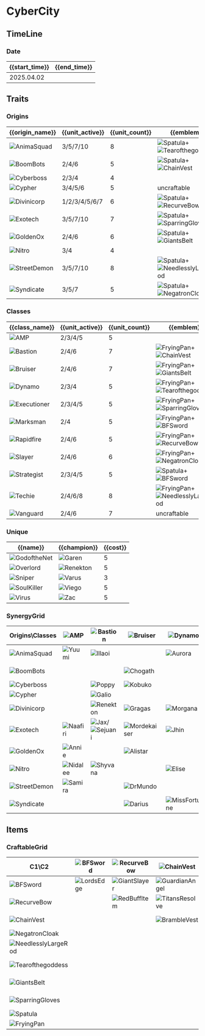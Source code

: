 # CyberCity

## TimeLine
### Date
| {{start_time}} | {{end_time}} |
| -              | -            |
| 2025.04.02     |              |

## Traits
### Origins
| {{origin_name}}                                               | {{unit_active}} | {{unit_count}} | {{emblem}}                                                                                                          | {{desc}} |
| -                                                             | -               | -              | -                                                                                                                   | -        |
| ![AnimaSquad](../tfttraits/icon/set14/AnimaSquadEmblem.png)   | 3/5/7/10        | 8              | ![Spatula](../tftitems/icon/set14/Spatula.png)+![Tearofthegoddess](../tftitems/icon/set14/Tearofthegoddess.png)     |          |
| ![BoomBots](../tfttraits/icon/set14/BoomBotsEmblem.png)       | 2/4/6           | 5              | ![Spatula](../tftitems/icon/set14/Spatula.png)+![ChainVest](../tftitems/icon/set14/ChainVest.png)                   |          |
| ![Cyberboss](../tfttraits/icon/set14/Cyberboss.svg)           | 2/3/4           | 4              |                                                                                                                     |          |
| ![Cypher](../tfttraits/icon/set14/CypherEmblem.png)           | 3/4/5/6         | 5              | uncraftable                                                                                                         |          |
| ![Divinicorp](../tfttraits/icon/set14/DivinicorpEmblem.png)   | 1/2/3/4/5/6/7   | 6              | ![Spatula](../tftitems/icon/set14/Spatula.png)+![RecurveBow](../tftitems/icon/set14/RecurveBow.png)                 |          |
| ![Exotech](../tfttraits/icon/set14/ExotechEmblem.png)         | 3/5/7/10        | 7              | ![Spatula](../tftitems/icon/set14/Spatula.png)+![SparringGloves](../tftitems/icon/set14/SparringGloves.png)         |          |
| ![GoldenOx](../tfttraits/icon/set14/GoldenOxEmblem.png)       | 2/4/6           | 6              | ![Spatula](../tftitems/icon/set14/Spatula.png)+![GiantsBelt](../tftitems/icon/set14/GiantsBelt.png)                 |          |
| ![Nitro](../tfttraits/icon/set14/Nitro.svg)                   | 3/4             | 4              |                                                                                                                     |          |
| ![StreetDemon](../tfttraits/icon/set14/StreetDemonEmblem.png) | 3/5/7/10        | 8              | ![Spatula](../tftitems/icon/set14/Spatula.png)+![NeedlesslyLargeRod](../tftitems/icon/set14/NeedlesslyLargeRod.png) |          |
| ![Syndicate](../tfttraits/icon/set14/SyndicateEmblem.png)     | 3/5/7           | 5              | ![Spatula](../tftitems/icon/set14/Spatula.png)+![NegatronCloak](../tftitems/icon/set14/NegatronCloak.png)           |          |

### Classes
| {{class_name}}                                                | {{unit_active}} | {{unit_count}} | {{emblem}}                                                                                                              | {{desc}} |
| -                                                             | -               | -              | -                                                                                                                       | -        |
| ![AMP](../tfttraits/icon/set14/AMP.svg)                       | 2/3/4/5         | 5              |                                                                                                                         |          |
| ![Bastion](../tfttraits/icon/set14/BastionEmblem.png)         | 2/4/6           | 7              | ![FryingPan](../tftitems/icon/set14/FryingPan.png)+![ChainVest](../tftitems/icon/set14/ChainVest.png)                   |          |
| ![Bruiser](../tfttraits/icon/set14/BruiserEmblem.png)         | 2/4/6           | 7              | ![FryingPan](../tftitems/icon/set14/FryingPan.png)+![GiantsBelt](../tftitems/icon/set14/GiantsBelt.png)                 |          |
| ![Dynamo](../tfttraits/icon/set14/DynamoEmblem.png)           | 2/3/4           | 5              | ![FryingPan](../tftitems/icon/set14/FryingPan.png)+![Tearofthegoddess](../tftitems/icon/set14/Tearofthegoddess.png)     |          |
| ![Executioner](../tfttraits/icon/set14/ExecutionerEmblem.png) | 2/3/4/5         | 5              | ![FryingPan](../tftitems/icon/set14/FryingPan.png)+![SparringGloves](../tftitems/icon/set14/SparringGloves.png)         |          |
| ![Marksman](../tfttraits/icon/set14/MarksmanEmblem.png)       | 2/4             | 5              | ![FryingPan](../tftitems/icon/set14/FryingPan.png)+![BFSword](../tftitems/icon/set14/BFSword.png)                       |          |
| ![Rapidfire](../tfttraits/icon/set14/RapidfireEmblem.png)     | 2/4/6           | 5              | ![FryingPan](../tftitems/icon/set14/FryingPan.png)+![RecurveBow](../tftitems/icon/set14/RecurveBow.png)                 |          |
| ![Slayer](../tfttraits/icon/set14/SlayerEmblem.png)           | 2/4/6           | 6              | ![FryingPan](../tftitems/icon/set14/FryingPan.png)+![NegatronCloak](../tftitems/icon/set14/NegatronCloak.png)           |          |
| ![Strategist](../tfttraits/icon/set14/StrategistEmblem.png)   | 2/3/4/5         | 5              | ![Spatula](../tftitems/icon/set14/Spatula.png)+![BFSword](../tftitems/icon/set14/BFSword.png)                           |          |
| ![Techie](../tfttraits/icon/set14/TechieEmblem.png)           | 2/4/6/8         | 8              | ![FryingPan](../tftitems/icon/set14/FryingPan.png)+![NeedlesslyLargeRod](../tftitems/icon/set14/NeedlesslyLargeRod.png) |          |
| ![Vanguard](../tfttraits/icon/set14/VanguardEmblem.png)       | 2/4/6           | 7              | uncraftable                                                                                                             |          |

### Unique
| {{name}}                                                | {{champion}}                                         | {{cost}} |
| -                                                       | -                                                    | -        |
| ![GodoftheNet](../tfttraits/icon/set14/GodoftheNet.svg) | ![Garen](../tftchampions/icon/set14/Garen.jpg)       | 5        |
| ![Overlord](../tfttraits/icon/set14/Overlord.svg)       | ![Renekton](../tftchampions/icon/set14/Renekton.jpg) | 5        |
| ![Sniper](../tfttraits/icon/set14/Sniper.svg)           | ![Varus](../tftchampions/icon/set14/Varus.jpg)       | 3        |
| ![SoulKiller](../tfttraits/icon/set14/SoulKiller.svg)   | ![Viego](../tftchampions/icon/set14/Viego.jpg)       | 5        |
| ![Virus](../tfttraits/icon/set14/Virus.svg)             | ![Zac](../tftchampions/icon/set14/Zac.jpg)           | 5        |

### SynergyGrid
| Origins\Classes                                               | ![AMP](../tfttraits/icon/set14/AMP.svg)            | ![Bastion](../tfttraits/icon/set14/BastionEmblem.png)                                         | ![Bruiser](../tfttraits/icon/set14/BruiserEmblem.png)      | ![Dynamo](../tfttraits/icon/set14/DynamoEmblem.png)        | ![Executioner](../tfttraits/icon/set14/ExecutionerEmblem.png) | ![Marksman](../tfttraits/icon/set14/MarksmanEmblem.png) | ![Rapidfire](../tfttraits/icon/set14/RapidfireEmblem.png)  | ![Slayer](../tfttraits/icon/set14/SlayerEmblem.png)  | ![Strategist](../tfttraits/icon/set14/StrategistEmblem.png)                                 | ![Techie](../tfttraits/icon/set14/TechieEmblem.png)                                         | ![Vanguard](../tfttraits/icon/set14/VanguardEmblem.png)                                       |
| -                                                             | -                                                  | -                                                                                             | -                                                          | -                                                          | -                                                             | -                                                       | -                                                          | -                                                    | -                                                                                           | -                                                                                           | -                                                                                             |
| ![AnimaSquad](../tfttraits/icon/set14/AnimaSquadEmblem.png)   | ![Yuumi](../tftchampions/icon/set14/Yuumi.jpg)     | ![Illaoi](../tftchampions/icon/set14/Illaoi.jpg)                                              |                                                            | ![Aurora](../tftchampions/icon/set14/Aurora.jpg)           |                                                               | ![Xayah](../tftchampions/icon/set14/Xayah.jpg)          |                                                            | ![Vayne](../tftchampions/icon/set14/Vayne.jpg)       | ![Yuumi](../tftchampions/icon/set14/Yuumi.jpg)                                              | ![Seraphine](../tftchampions/icon/set14/Seraphine.jpg)                                      | ![Leona](../tftchampions/icon/set14/Leona.jpg)/![Sylas](../tftchampions/icon/set14/Sylas.jpg) |
| ![BoomBots](../tfttraits/icon/set14/BoomBotsEmblem.png)       |                                                    |                                                                                               | ![Chogath](../tftchampions/icon/set14/Chogath.jpg)         |                                                            | ![Urgot](../tftchampions/icon/set14/Urgot.jpg)                |                                                         | ![KogMaw](../tftchampions/icon/set14/KogMaw.jpg)           |                                                      |                                                                                             | ![Fiddlesticks](../tftchampions/icon/set14/Fiddlesticks.jpg)                                | ![Skarner](../tftchampions/icon/set14/Skarner.jpg)                                            |
| ![Cyberboss](../tfttraits/icon/set14/Cyberboss.svg)           |                                                    | ![Poppy](../tftchampions/icon/set14/Poppy.jpg)                                                | ![Kobuko](../tftchampions/icon/set14/Kobuko.jpg)           |                                                            |                                                               |                                                         |                                                            |                                                      | ![Ziggs](../tftchampions/icon/set14/Ziggs.jpg)                                              | ![Veigar](../tftchampions/icon/set14/Veigar.jpg)                                            |                                                                                               |
| ![Cypher](../tfttraits/icon/set14/CypherEmblem.png)           |                                                    | ![Galio](../tftchampions/icon/set14/Galio.jpg)                                                |                                                            |                                                            |                                                               |                                                         | ![Draven](../tftchampions/icon/set14/Draven.jpg)           | ![Zed](../tftchampions/icon/set14/Zed.jpg)           | ![Leblanc](../tftchampions/icon/set14/Leblanc.jpg)                                          |                                                                                             | ![Vi](../tftchampions/icon/set14/Vi.jpg)                                                      |
| ![Divinicorp](../tfttraits/icon/set14/DivinicorpEmblem.png)   |                                                    | ![Renekton](../tftchampions/icon/set14/Renekton.jpg)                                          | ![Gragas](../tftchampions/icon/set14/Gragas.jpg)           | ![Morgana](../tftchampions/icon/set14/Morgana.jpg)         | ![Vex](../tftchampions/icon/set14/Vex.jpg)                    |                                                         |                                                            | ![Senna](../tftchampions/icon/set14/Senna.jpg)       |                                                                                             |                                                                                             | ![Rhaast](../tftchampions/icon/set14/Rhaast.jpg)                                              |
| ![Exotech](../tfttraits/icon/set14/ExotechEmblem.png)         | ![Naafiri](../tftchampions/icon/set14/Naafiri.jpg) | ![Jax](../tftchampions/icon/set14/Jax.jpg)/![Sejuani](../tftchampions/icon/set14/Sejuani.jpg) | ![Mordekaiser](../tftchampions/icon/set14/Mordekaiser.jpg) | ![Jhin](../tftchampions/icon/set14/Jhin.jpg)               | ![Varus](../tftchampions/icon/set14/Varus.jpg)                | ![Jhin](../tftchampions/icon/set14/Jhin.jpg)            | ![Zeri](../tftchampions/icon/set14/Zeri.jpg)               |                                                      |                                                                                             | ![Mordekaiser](../tftchampions/icon/set14/Mordekaiser.jpg)                                  |                                                                                               |
| ![GoldenOx](../tfttraits/icon/set14/GoldenOxEmblem.png)       | ![Annie](../tftchampions/icon/set14/Annie.jpg)     |                                                                                               | ![Alistar](../tftchampions/icon/set14/Alistar.jpg)         |                                                            | ![Graves](../tftchampions/icon/set14/Graves.jpg)              | ![Aphelios](../tftchampions/icon/set14/Aphelios.jpg)    |                                                            | ![JarvanIV](../tftchampions/icon/set14/JarvanIV.jpg) |                                                                                             | ![Viego](../tftchampions/icon/set14/Viego.jpg)                                              | ![JarvanIV](../tftchampions/icon/set14/JarvanIV.jpg)                                          |
| ![Nitro](../tfttraits/icon/set14/Nitro.svg)                   | ![Nidalee](../tftchampions/icon/set14/Nidalee.jpg) | ![Shyvana](../tftchampions/icon/set14/Shyvana.jpg)                                            |                                                            | ![Elise](../tftchampions/icon/set14/Elise.jpg)             |                                                               | ![Kindred](../tftchampions/icon/set14/Kindred.jpg)      | ![Kindred](../tftchampions/icon/set14/Kindred.jpg)         |                                                      |                                                                                             | ![Shyvana](../tftchampions/icon/set14/Shyvana.jpg)                                          |                                                                                               |
| ![StreetDemon](../tfttraits/icon/set14/StreetDemonEmblem.png) | ![Samira](../tftchampions/icon/set14/Samira.jpg)   |                                                                                               | ![DrMundo](../tftchampions/icon/set14/DrMundo.jpg)         |                                                            | ![Rengar](../tftchampions/icon/set14/Rengar.jpg)              | ![Jinx](../tftchampions/icon/set14/Jinx.jpg)            |                                                            | ![DrMundo](../tftchampions/icon/set14/DrMundo.jpg)   | ![Ekko](../tftchampions/icon/set14/Ekko.jpg)/![Neeko](../tftchampions/icon/set14/Neeko.jpg) | ![Brand](../tftchampions/icon/set14/Brand.jpg)/![Zyra](../tftchampions/icon/set14/Zyra.jpg) |                                                                                               |
| ![Syndicate](../tfttraits/icon/set14/SyndicateEmblem.png)     |                                                    |                                                                                               | ![Darius](../tftchampions/icon/set14/Darius.jpg)           | ![MissFortune](../tftchampions/icon/set14/MissFortune.jpg) |                                                               |                                                         | ![TwistedFate](../tftchampions/icon/set14/TwistedFate.jpg) | ![Shaco](../tftchampions/icon/set14/Shaco.jpg)       |                                                                                             |                                                                                             | ![Braum](../tftchampions/icon/set14/Braum.jpg)                                                |

## Items
### CraftableGrid
| C1\C2                                                                | ![BFSword](../tftitems/icon/set14/BFSword.png)     | ![RecurveBow](../tftitems/icon/set14/RecurveBow.png)   | ![ChainVest](../tftitems/icon/set14/ChainVest.png)         | ![NegatronCloak](../tftitems/icon/set14/NegatronCloak.png)       | ![NeedlesslyLargeRod](../tftitems/icon/set14/NeedlesslyLargeRod.png) | ![Tearofthegoddess](../tftitems/icon/set14/Tearofthegoddess.png) | ![GiantsBelt](../tftitems/icon/set14/GiantsBelt.png)         | ![SparringGloves](../tftitems/icon/set14/SparringGloves.png) | ![Spatula](../tftitems/icon/set14/Spatula.png)                     | ![FryingPan](../tftitems/icon/set14/FryingPan.png)                 |
| -                                                                    | -                                                  | -                                                      | -                                                          | -                                                                | -                                                                    | -                                                                | -                                                            | -                                                            | -                                                                  | -                                                                  |
| ![BFSword](../tftitems/icon/set14/BFSword.png)                       | ![LordsEdge](../tftitems/icon/set14/LordsEdge.png) | ![GiantSlayer](../tftitems/icon/set14/GiantSlayer.png) | ![GuardianAngel](../tftitems/icon/set14/GuardianAngel.png) | ![Bloodthirster](../tftitems/icon/set14/Bloodthirster.png)       | ![HextechGunblade](../tftitems/icon/set14/HextechGunblade.png)       | ![SpearofShojin](../tftitems/icon/set14/SpearofShojin.png)       | ![SteraksGage](../tftitems/icon/set14/SteraksGage.png)       | ![InfinityEdge](../tftitems/icon/set14/InfinityEdge.png)     | ![StrategistEmblem](../tftitems/icon/set14/StrategistEmblem.png)   | ![MarksmanEmblem](../tftitems/icon/set14/MarksmanEmblem.png)       |
| ![RecurveBow](../tftitems/icon/set14/RecurveBow.png)                 |                                                    | ![RedBuffItem](../tftitems/icon/set14/RedBuffItem.png) | ![TitansResolve](../tftitems/icon/set14/TitansResolve.png) | ![RunaansHurricane](../tftitems/icon/set14/RunaansHurricane.png) | ![GuinsoosRageblade](../tftitems/icon/set14/GuinsoosRageblade.png)   | ![VoidStaff](../tftitems/icon/set14/VoidStaff.png)               | ![NashorsTooth](../tftitems/icon/set14/NashorsTooth.png)     | ![LastWhisper](../tftitems/icon/set14/LastWhisper.png)       | ![DivinicorpEmblem](../tftitems/icon/set14/DivinicorpEmblem.png)   | ![RapidfireEmblem](../tftitems/icon/set14/RapidfireEmblem.png)     |
| ![ChainVest](../tftitems/icon/set14/ChainVest.png)                   |                                                    |                                                        | ![BrambleVest](../tftitems/icon/set14/BrambleVest.png)     | ![IronWill](../tftitems/icon/set14/IronWill.png)                 | ![Crownguard](../tftitems/icon/set14/Crownguard.png)                 | ![Fimbulwinter](../tftitems/icon/set14/Fimbulwinter.png)         | ![SunfireCape](../tftitems/icon/set14/SunfireCape.png)       | ![SteadfastHeart](../tftitems/icon/set14/SteadfastHeart.png) | ![BoomBotsEmblem](../tftitems/icon/set14/BoomBotsEmblem.png)       | ![BastionEmblem](../tftitems/icon/set14/BastionEmblem.png)         |
| ![NegatronCloak](../tftitems/icon/set14/NegatronCloak.png)           |                                                    |                                                        |                                                            | ![DragonsClaw](../tftitems/icon/set14/DragonsClaw.png)           | ![IonicSpark](../tftitems/icon/set14/IonicSpark.png)                 | ![AdaptiveHelm](../tftitems/icon/set14/AdaptiveHelm.png)         | ![Evenshroud](../tftitems/icon/set14/Evenshroud.png)         | ![Quicksilver](../tftitems/icon/set14/Quicksilver.png)       | ![SyndicateEmblem](../tftitems/icon/set14/SyndicateEmblem.png)     | ![SlayerEmblem](../tftitems/icon/set14/SlayerEmblem.png)           |
| ![NeedlesslyLargeRod](../tftitems/icon/set14/NeedlesslyLargeRod.png) |                                                    |                                                        |                                                            |                                                                  | ![RabadonsDeathcap](../tftitems/icon/set14/RabadonsDeathcap.png)     | ![LudensEcho](../tftitems/icon/set14/LudensEcho.png)             | ![Morellonomicon](../tftitems/icon/set14/Morellonomicon.png) | ![ArcaneGauntlet](../tftitems/icon/set14/ArcaneGauntlet.png) | ![StreetDemonEmblem](../tftitems/icon/set14/StreetDemonEmblem.png) | ![TechieEmblem](../tftitems/icon/set14/TechieEmblem.png)           |
| ![Tearofthegoddess](../tftitems/icon/set14/Tearofthegoddess.png)     |                                                    |                                                        |                                                            |                                                                  |                                                                      | ![BlueSentinel](../tftitems/icon/set14/BlueSentinel.png)         | ![Redemption](../tftitems/icon/set14/Redemption.png)         | ![HandofJustice](../tftitems/icon/set14/HandofJustice.png)   | ![AnimaSquadEmblem](../tftitems/icon/set14/AnimaSquadEmblem.png)   | ![DynamoEmblem](../tftitems/icon/set14/DynamoEmblem.png)           |
| ![GiantsBelt](../tftitems/icon/set14/GiantsBelt.png)                 |                                                    |                                                        |                                                            |                                                                  |                                                                      |                                                                  | ![WarmogsArmor](../tftitems/icon/set14/WarmogsArmor.png)     | ![Guardbreaker](../tftitems/icon/set14/Guardbreaker.png)     | ![GoldenOxEmblem](../tftitems/icon/set14/GoldenOxEmblem.png)       | ![BruiserEmblem](../tftitems/icon/set14/BruiserEmblem.png)         |
| ![SparringGloves](../tftitems/icon/set14/SparringGloves.png)         |                                                    |                                                        |                                                            |                                                                  |                                                                      |                                                                  |                                                              | ![ThiefsGloves](../tftitems/icon/set14/ThiefsGloves.png)     | ![ExotechEmblem](../tftitems/icon/set14/ExotechEmblem.png)         | ![ExecutionerEmblem](../tftitems/icon/set14/ExecutionerEmblem.png) |
| ![Spatula](../tftitems/icon/set14/Spatula.png)                       |                                                    |                                                        |                                                            |                                                                  |                                                                      |                                                                  |                                                              |                                                              | ![ForceofNature](../tftitems/icon/set14/ForceofNature.png)         | ![TacticiansCape](../tftitems/icon/set14/TacticiansCape.png)       |
| ![FryingPan](../tftitems/icon/set14/FryingPan.png)                   |                                                    |                                                        |                                                            |                                                                  |                                                                      |                                                                  |                                                              |                                                              |                                                                    | ![TacticiansShield](../tftitems/icon/set14/TacticiansShield.png)   |